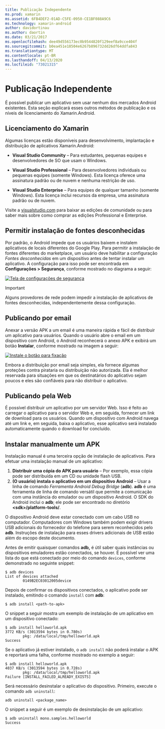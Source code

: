 ```yaml
---
title: Publicação Independente
ms.prod: xamarin
ms.assetid: 6FB4DEF2-01AD-C5FE-0950-CE1BF088A9C6
ms.technology: xamarin-android
author: davidortinau
ms.author: daortin
ms.date: 03/21/2017
ms.openlocfilehash: dee49d556173ec0b9544820f129eef8a9cce404f
ms.sourcegitcommit: b0ea451e18504e6267b896732dd26df64ddfa843
ms.translationtype: MT
ms.contentlocale: pt-BR
ms.lasthandoff: 04/13/2020
ms.locfileid: "73021315"
---
```

# <a name="publishing-independently"></a>Publicação Independente

É possível publicar um aplicativo sem usar nenhum dos mercados Android existentes. Esta seção explicará esses outros métodos de publicação e os níveis de licenciamento do Xamarin.Android.

## <a name="xamarin-licensing"></a>Licenciamento do Xamarin

Algumas licenças estão disponíveis para desenvolvimento, implantação e distribuição de aplicativos Xamarin.Android:

- **Visual Studio Community** &ndash; Para estudantes, pequenas equipes e desenvolvedores de SO que usam o Windows.

- **Visual Studio Professional** &ndash; Para desenvolvedores individuais ou pequenas equipes (somente Windows). Esta licença oferece uma assinatura padrão ou de nuvem e nenhuma restrição de uso.

- **Visual Studio Enterprise** &ndash; Para equipes de qualquer tamanho (somente Windows). Esta licença inclui recursos da empresa, uma assinatura padrão ou de nuvem.

Visite a [visualstudio.com](https://visualstudio.microsoft.com/xamarin/) para baixar as edições de comunidade ou para saber mais sobre como comprar as edições Professional e Enterprise.

## <a name="allow-installation-from-unknown-sources"></a>Permitir instalação de fontes desconhecidas

Por padrão, o Android impede que os usuários baixem e instalem aplicativos de locais diferentes do Google Play. Para permitir a instalação de fontes diferentes do marketplace, um usuário deve habilitar a configuração *Fontes desconhecidas* em um dispositivo antes de tentar instalar um aplicativo. A configuração para isso pode ser encontrada em **Configurações > Segurança**, conforme mostrado no diagrama a seguir:

[![Tela de configurações de segurança](publishing-independently-images/settings.png)](publishing-independently-images/settings.png#lightbox)

> [!IMPORTANT]
> Alguns provedores de rede podem impedir a instalação de aplicativos de fontes desconhecidas, independentemente dessa configuração.

## <a name="publishing-by-e-mail"></a>Publicando por email

Anexar a versão APK a um email é uma maneira rápida e fácil de distribuir um aplicativo para usuários. Quando o usuário abre o email em um dispositivo com Android, o Android reconhecerá o anexo APK e exibirá um botão **Instalar**, conforme mostrado na imagem a seguir:

[![Instale o botão para fixação](publishing-independently-images/publishing-via-email.png)](publishing-independently-images/publishing-via-email.png#lightbox)

Embora a distribuição por email seja simples, ela fornece algumas proteções contra pirataria ou distribuição não autorizada. Ela é melhor reservada para situações em que os destinatários do aplicativo sejam poucos e eles são confiáveis para não distribuir o aplicativo.

## <a name="publishing-by-web"></a>Publicando pela Web

É possível distribuir um aplicativo por um servidor Web. Isso é feito ao carregar o aplicativo para o servidor Web e, em seguida, fornecer um link de download para os usuários. Quando um dispositivo com Android navega até um link e, em seguida, baixa o aplicativo, esse aplicativo será instalado automaticamente quando o download for concluído.

## <a name="manually-installing-an-apk"></a>Instalar manualmente um APK

Instalação manual é uma terceira opção de instalação de aplicativos. Para efetuar uma instalação manual de um aplicativo:

1. **Distribuir uma cópia do APK para usuário** &ndash; Por exemplo, essa cópia pode ser distribuída em um CD ou unidade flash USB.
1. **(O usuário) instala o aplicativo em um dispositivo Android**  &ndash; Usar a linha de comando *Ferramenta Android Debug Bridge* (**adb**). **adb** é uma ferramenta de linha de comando versátil que permite a comunicação com uma instância do emulador ou um dispositivo Android. O SDK do Android inclui o **adb**; ele pode ser encontrado no diretório **\<sdk>/platform-tools/**.

O dispositivo Android deve estar conectado com um cabo USB no computador.
Computadores com Windows também podem exigir drivers USB adicionais do fornecedor do telefone para serem reconhecidos pelo **adb**. Instruções de instalação para esses drivers adicionais de USB estão além do escopo deste documento.

Antes de emitir quaisquer comandos **adb,** é útil saber quais instâncias ou dispositivos emuladores estão conectados, se houver. É possível ver uma lista do que está conectado por meio do comando `devices`, conforme demonstrado no seguinte snippet:

```shell
$ adb devices
List of devices attached
        0149B2EC03012005device
```

Depois de confirmar os dispositivos conectados, o aplicativo pode ser instalado, emitindo o comando `install` com **adb**:

```shell
$ adb install <path-to-apk>
```

O snippet a seguir mostra um exemplo de instalação de um aplicativo em um dispositivo conectado:

```shell
$ adb install helloworld.apk
3772 KB/s (3013594 bytes in 0.780s)
        pkg: /data/local/tmp/helloworld.apk
Success
```

Se o aplicativo já estiver instalado, o `adb install` não poderá instalar o APK e reportará uma falha, conforme mostrado no exemplo a seguir:

```shell
$ adb install helloworld.apk
4037 KB/s (3013594 bytes in 0.728s)
        pkg: /data/local/tmp/helloworld.apk
Failure [INSTALL_FAILED_ALREADY_EXISTS]
```

Será necessário desinstalar o aplicativo do dispositivo. Primeiro, execute o comando `adb uninstall`:

```shell
adb uninstall <package_name>
```

O snippet a seguir é um exemplo de desinstalação de um aplicativo:

```shell
$ adb uninstall mono.samples.helloworld
Success
```
